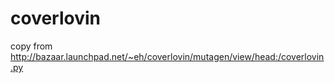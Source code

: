coverlovin
==========

copy from http://bazaar.launchpad.net/~eh/coverlovin/mutagen/view/head:/coverlovin.py